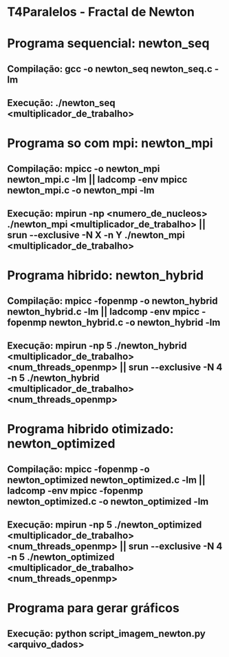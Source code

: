 # T4Paralelos - Fractal de Newton

# Programa sequencial: newton_seq
## Compilação: gcc -o newton_seq newton_seq.c -lm
## Execução: ./newton_seq <multiplicador_de_trabalho>

# Programa so com mpi: newton_mpi
## Compilação: mpicc -o newton_mpi newton_mpi.c -lm  ||  ladcomp -env mpicc newton_mpi.c -o newton_mpi -lm
## Execução: mpirun -np <numero_de_nucleos> ./newton_mpi <multiplicador_de_trabalho>  ||  srun --exclusive -N X -n Y ./newton_mpi <multiplicador_de_trabalho>

# Programa hibrido: newton_hybrid
## Compilação: mpicc -fopenmp -o newton_hybrid newton_hybrid.c -lm   ||   ladcomp -env mpicc -fopenmp newton_hybrid.c -o newton_hybrid -lm
## Execução: mpirun -np 5 ./newton_hybrid <multiplicador_de_trabalho> <num_threads_openmp>  ||  srun --exclusive -N 4 -n 5 ./newton_hybrid <multiplicador_de_trabalho> <num_threads_openmp>

# Programa hibrido otimizado: newton_optimized
## Compilação: mpicc -fopenmp -o newton_optimized newton_optimized.c -lm  ||   ladcomp -env mpicc -fopenmp newton_optimized.c -o newton_optimized -lm
## Execução: mpirun -np 5 ./newton_optimized <multiplicador_de_trabalho> <num_threads_openmp>  ||  srun --exclusive -N 4 -n 5 ./newton_optimized <multiplicador_de_trabalho> <num_threads_openmp>

# Programa para gerar gráficos
## Execução: python script_imagem_newton.py <arquivo_dados>